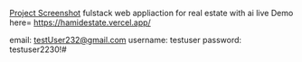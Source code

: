 [Project Screenshot](assets/example-image.png.jpg "Project-screenshort")
fulstack  web appliaction for real estate with ai
live Demo here= https://hamidestate.vercel.app/



email: testUser232@gmail.com
username: testuser
password: testuser2230!#

